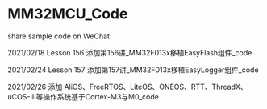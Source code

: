 # MM32MCU_Code
share sample code on WeChat

2021/02/18 Lesson 156   添加第156讲_MM32F013x移植EasyFlash组件_code

2021/02/24 Lesson 157   添加第157讲_MM32F013x移植EasyLogger组件_code

2021/02/26 添加 AliOS、FreeRTOS、LiteOS、ONEOS、RTT、ThreadX、uCOS-Ⅲ等操作系统基于Cortex-M3与M0_code
